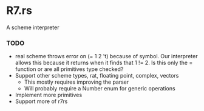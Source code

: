 # R7.rs

A scheme interpreter

### TODO
- real scheme throws error on (= 1 2 't) because of symbol. Our interpreter allows
this because it returns when it finds that 1 != 2. Is this only the = function or
are all primitives type checked?
- Support other scheme types, rat, floating point, complex, vectors
  - This mostly requires improving the parser
  - Will probably require a Number enum for generic operations
- Implement more primitives
- Support more of r7rs
